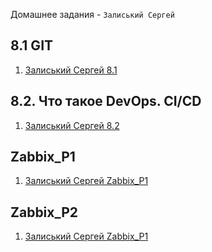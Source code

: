 Домашнее задания - `Залиський Сергей` 



## 8.1 GIT

1. [Залиський Сергей 8.1](https://github.com/zitrax1/8-01-WH/blob/main/8-01-WH.md)


## 8.2. Что такое DevOps. СI/СD

1. [Залиський Сергей 8.2](https://github.com/zitrax1/8-01-WH/blob/main/8-02-WH.md)



## Zabbix_P1

1. [Залиський Сергей Zabbix_P1](https://github.com/zitrax1/8-01-WH/blob/main/zabbix_P1.md)



## Zabbix_P2

1. [Залиський Сергей Zabbix_P1](https://github.com/zitrax1/8-01-WH/blob/main/zabbix_P2.md)






